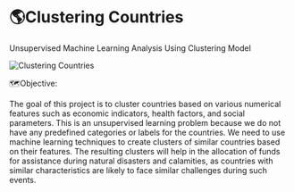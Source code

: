 # 🌎Clustering Countries 
Unsupervised Machine Learning Analysis Using Clustering Model

![Clustering Countries](https://user-images.githubusercontent.com/105715834/233062021-27a31cf2-ec26-4721-adef-c484becc0ba2.gif)

🗺️Objective:

The goal of this project is to cluster countries based on various numerical features such as economic indicators, health factors, and social parameters. This is an unsupervised learning problem because we do not have any predefined categories or labels for the countries. We need to use machine learning techniques to create clusters of similar countries based on their features. The resulting clusters will help in the allocation of funds for assistance during natural disasters and calamities, as countries with similar characteristics are likely to face similar challenges during such events.
